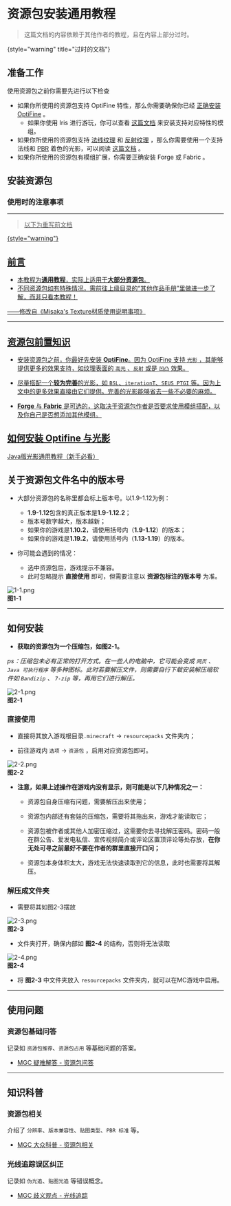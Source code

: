 # 资源包安装通用教程

> 这篇文档的内容依赖于其他作者的教程，且在内容上部分过时。
>
{style="warning" title="过时的文档"}

## 准备工作

使用资源包之前你需要先进行以下检查

- 如果你所使用的资源包支持 OptiFine 特性，那么你需要确保你已经 [正确安装 OptiFine](shaderpacksCommon.md "光影包安装通用教程 - 安装光影模组") 。  
  - 如果你使用 Iris 进行游玩，你可以查看 [这篇文档](irisAsOf.md "Iris 下等效 OptiFine 功能的模组") 来安装支持对应特性的模组。
- 如果你所使用的资源包支持 [法线纹理](resourcepackBasic.md#法线纹理  "资源包 基本概念 - 法线纹理") 和 [反射纹理](resourcepackBasic.md#反射纹理 "资源包 基本概念 - 反射纹理") ，那么你需要使用一个支持法线和 [PBR](terms.md#pbr "术语表 - PBR") 着色的光影，可以阅读 [这篇文档](shaderpacksCommon.md "着色器通用教程") 。
- 如果你所使用的资源包有模组扩展，你需要正确安装 Forge 或 Fabric 。

## 安装资源包

<tabs>
    <tab title="直接安装"></tab>
    <tab title="解压为文件夹"></tab>
</tabs>
<tabs>
    <tab title="拖拽安装（适用于 1.16+）"></tab>
    <tab title="打开文件夹安装"></tab>
</tabs>

### 使用时的注意事项

<seealso>
    <category ref="related">
        <a href="shaderpacksCommon.md" summary="光影包安装教程，其中包含了 OptiFine、Iris、Forge 和 Fabric 的安装教程。"/>
    </category>
    <category ref="advance">
        <a href="resourcepackBasic.md" summary="资源包中你需要知道的一些基本知识"/>
    </category>
</seealso>

---

> 以下为重写前文档
>
{style="warning"}

## 前言

- 本教程为**通用教程**，实际上适用于**大部分资源包**。
- 不同资源包如有特殊情况，需前往上级目录的“其他作品手册”里做进一步了解，而非只看本教程！

——修改自《Misaka's Texture材质使用说明事项》

---

## 资源包前置知识

- 安装资源包之前，你最好先安装 **OptiFine**。因为 OptiFine 支持 `光影` ，其能够提供更多的效果支持，如纹理表面的 `高光` 、`反射` 或是 `凹凸` 效果。

- 尽量搭配一个**较为完善**的光影，如 `BSL`、`iterationT`、`SEUS PTGI` 等。因为上文中的更多效果直接由它们提供。完善的光影能够省去一些不必要的麻烦。

- **Forge** 与 **Fabric** 是可选的，这取决于资源包作者是否要求使用模组搭配，以及你自己是否想添加其他模组。

## 如何安装 Optifine 与光影

[Java版光影通用教程（新手必看）](../Shaderpacks/shaderpacksCommon)

## 关于资源包文件名中的版本号

- 大部分资源包的名称里都会标上版本号。以1.9-1.12为例：

  - **1.9-1.12**包含的真正版本是**1.9-1.12.2**；
  - 版本号数字越大，版本越新；
  - 如果你的游戏是**1.10.2**，请使用括号内（**1.9-1.12**）的版本；
  - 如果你的游戏是**1.19.2**，请使用括号内（**1.13-1.19**）的版本。

- 你可能会遇到的情况：
  - 选中资源包后，游戏提示不兼容。
  - 此时忽略提示 **直接使用** 即可，但需要注意以 **资源包标注的版本号** 为准。

![1-1.png](/images/instructions/1-1.png)\
**图1-1**

---

## 如何安装

- **获取的资源包为一个压缩包，如图2-1。**

*ps：压缩包未必有正常的打开方式。在一些人的电脑中，它可能会变成 `网页` 、 `Java 可执行程序` 等多种图标。此时若要解压文件，则需要自行下载安装解压缩软件如 `Bandizip` 、 `7-zip` 等，再用它们进行解压。*

![2-1.png](/images/instructions/2-1.png)\
**图2-1**

### 直接使用

- 直接将其放入游戏根目录`.minecraft` -> `resourcepacks` 文件夹内；

- 前往游戏内 `选项` -> `资源包` ，启用对应资源包即可。

![2-2.png](/images/instructions/3-1.png)\
**图2-2**

- **注意，如果上述操作在游戏内没有显示，则可能是以下几种情况之一：**
  - 资源包自身压缩有问题，需要解压出来使用；

  - 资源包内部还有套娃的压缩包，需要将其拖出来，游戏才能读取它；

  - 资源包被作者或其他人加密压缩过，这需要你去寻找解压密码。密码一般在群公告、爱发电私信、宣传视频简介或评论区置顶评论等处存放，**在你无处可寻之前最好不要在作者的群里直接开口问；**

  - 资源包本身体积太大，游戏无法快速读取到它的信息，此时也需要将其解压。

### 解压成文件夹

- 需要将其如图2-3摆放

![2-3.png](/images/instructions/2-3.png)\
**图2-3**

- 文件夹打开，确保内部如 **图2-4** 的结构，否则将无法读取

![2-4.png](/images/instructions/2-4.png)\
**图2-4**

- 将 **图2-3** 中文件夹放入 `resourcepacks` 文件夹内，就可以在MC游戏中启用。

---

## 使用问题

### 资源包基础问答

记录如 `资源包推荐`、`资源包占用` 等基础问题的答案。

- [MGC 疑难解答 - 资源包问答](../../../Library/QAs/je-resourcepack)

---

## 知识科普

### 资源包相关

介绍了 `分辨率`、`版本兼容性`、`贴图类型`、`PBR 标准` 等。

- [MGC 大众科普 - 资源包相关](../../../../../docs/library/resourcepacks.md)

### 光线追踪误区纠正

记录如 `伪光追`、`贴图光追` 等错误概念。

- [MGC 歧义观点 - 光线追踪](../../../../Writerside/topics/Library/Correction/raytracingCorrection)
